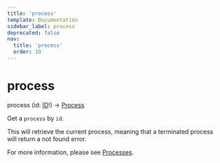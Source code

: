 ```yaml
---
title: 'process'
template: Documentation
sidebar_label: process
deprecated: false
nav:
  title: 'process'
  order: 10
---
```


# process

<div className="pb-4 font-roboto-slab text-lg"><span className="font-bold">process</span> <span style={{'fontWeight':400,'fontSize':'0.85em'}}>(id: <a href="/guardrails/docs/reference/graphql/scalar/ID">ID</a>!) &rarr; <a href="/guardrails/docs/reference/graphql/object/Process">Process</a></span>
</div>



Get a `process` by `id`.

This will retrieve the current process, meaning that a terminated process will return a not found error.

For more information, please see [Processes](https://turbot.com/guardrails/docs/concepts/processes).
